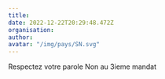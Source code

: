 ```yaml
---
title: 
date: 2022-12-22T20:29:48.472Z
organisation: 
author: 
avatar: "/img/pays/SN.svg"
---
```


Respectez votre parole
Non au 3ieme mandat 